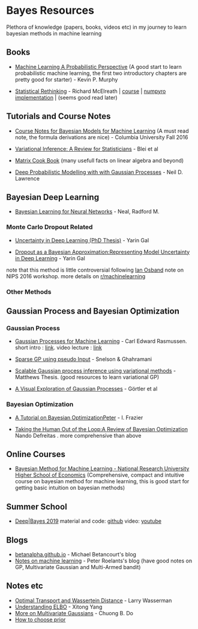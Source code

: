 # Bayes Resources
Plethora of knowledge (papers, books, videos etc) in my journey to learn bayesian methods in machine learning

## Books
+ [ Machine Learning A Probabilistic Perspective](https://doc.lagout.org/science/Artificial%20Intelligence/Machine%20learning/Machine%20Learning_%20A%20Probabilistic%20Perspective%20%5BMurphy%202012-08-24%5D.pdf) (A good start to learn probabilistic machine learning, the first two introductory chapters are pretty good for starter) - Kevin P. Murphy 

+ [Statistical Rethinking](https://xcelab.net/rm/statistical-rethinking/) - Richard McElreath | [course](https://github.com/rmcelreath/statrethinking_winter2019) | [numpyro implementation](https://fehiepsi.github.io/rethinking-numpyro/) | (seems good read later)

## Tutorials and Course Notes
+ [Course Notes for Bayesian Models for Machine Learning](http://www.columbia.edu/~jwp2128/Teaching/E6720/BayesianModelsMachineLearning2016.pdf) (A must read note, the formula derivations are nice) - Columbia University Fall 2016

+ [Variational Inference: A Review for Statisticians](https://arxiv.org/pdf/1601.00670.pdf) - Blei et al

+ [Matrix Cook Book](https://www.math.uwaterloo.ca/~hwolkowi/matrixcookbook.pdf) (many usefull facts on linear algebra and beyond)

+ [Deep Probabilistic Modelling with with Gaussian Processes](http://inverseprobability.com/talks/notes/deep-probabilistic-modelling-with-gaussian-processes.html) - Neil D. Lawrence


## Bayesian Deep Learning

+ [Bayesian Learning for Neural Networks](http://citeseerx.ist.psu.edu/viewdoc/download?doi=10.1.1.446.9306&rep=rep1&type=pdf) - Neal, Radford M.

### Monte Carlo Dropout Related
+ [Uncertainty in Deep Learning (PhD Thesis)](http://mlg.eng.cam.ac.uk/yarin/blog_2248.html) - Yarin Gal

+ [Dropout as a Bayesian Approximation:Representing Model Uncertainty in Deep Learning](https://arxiv.org/pdf/1506.02142.pdf) - Yarin Gal

note that this method is little controversial following [Ian Osband](https://iosband.github.io/) note on NIPS 2016 workshop. 
more details on [r/machinelearning](https://www.reddit.com/r/MachineLearning/comments/7bm4b2/d_what_is_the_current_state_of_dropout_as/) 

### Other Methods 

## Gaussian Process and Bayesian Optimization

### Gaussian Process
+ [Gaussian Processes for Machine Learning](http://www.gaussianprocess.org/gpml/) - Carl Edward Rasmussen. short intro : [link](https://www.cs.ubc.ca/~hutter/EARG.shtml/earg/papers05/rasmussen_gps_in_ml.pdf). video lecture : [link](http://videolectures.net/mlss03_rasmussen_gp/)

+ [Sparse GP using pseudo Input](http://www.gatsby.ucl.ac.uk/~snelson/SPGP_up.pdf) - Snelson & Ghahramani

+ [Scalable Gaussian process inference using variational methods](http://mlg.eng.cam.ac.uk/matthews/thesis.pdf) - Matthews Thesis. (good resources to learn variational GP)

+ [A Visual Exploration of Gaussian Processes](https://distill.pub/2019/visual-exploration-gaussian-processes/) - Görtler et al

### Bayesian Optimization
+ [A Tutorial on Bayesian OptimizationPeter](https://arxiv.org/pdf/1807.02811.pdf) - I. Frazier

+ [Taking the Human Out of the Loop:A Review of Bayesian Optimization](https://www.cs.ox.ac.uk/people/nando.defreitas/publications/BayesOptLoop.pdf) Nando Defreitas . more comprehensive than above

## Online Courses

+ [Bayesian Method for Machine Learning - National Research University Higher School of Economics](https://www.coursera.org/learn/bayesian-methods-in-machine-learning) (Comprehensive, compact and intuitive course on bayesian method for machine learning, this is good start for getting basic intuition on bayesian methods)

## Summer School

+ [Deep|Bayes 2019](https://deepbayes.ru/) material and code: [github](https://github.com/bayesgroup/deepbayes-2019) video: [youtube](https://www.youtube.com/playlist?list=PLe5rNUydzV9QHe8VDStpU0o8Yp63OecdW)

## Blogs
+ [betanalpha.github.io](https://betanalpha.github.io/writing/) - Michael Betancourt's blog
+ [Notes on machine learning](https://peterroelants.github.io/) - Peter Roelants's blog (have good notes on GP, Multivariate Gaussian and Multi-Armed bandit)

## Notes etc
+ [Optimal Transport and Wassertein Distance](http://www.stat.cmu.edu/~larry/=sml/Opt.pdf) - Larry Wasserman 
+ [Understanding ELBO](http://legacydirs.umiacs.umd.edu/~xyang35/files/understanding-variational-lower.pdf) - Xitong Yang
+ [More on Multivariate Gaussians](http://cs229.stanford.edu/section/more_on_gaussians.pdf) - Chuong B. Do
+ [How to choose prior](https://stats.stackexchange.com/questions/78606/how-to-choose-prior-in-bayesian-parameter-estimation)
